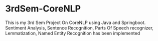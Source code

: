 # 3rdSem-CoreNLP
This is my 3rd Sem Project On CoreNLP using Java and Springboot.
Sentiment Analysis, Sentence Recognition, Parts Of Speech recognizer, Lemmatization, Named Entity Recognition has been implemented
